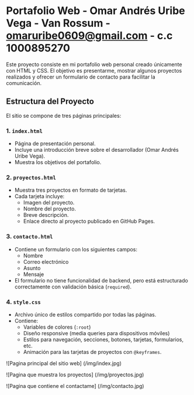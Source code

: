 # Portafolio Web - Omar Andrés Uribe Vega - Van Rossum - omaruribe0609@gmail.com - c.c 1000895270

Este proyecto consiste en mi portafolio web personal creado únicamente con HTML y CSS. El objetivo es presentarme, mostrar algunos proyectos realizados y ofrecer un formulario de contacto para facilitar la comunicación.

## Estructura del Proyecto

El sitio se compone de tres páginas principales:

### 1. `index.html`
- Página de presentación personal.
- Incluye una introducción breve sobre el desarrollador (Omar Andrés Uribe Vega).
- Muestra los objetivos del portafolio.

### 2. `proyectos.html`
- Muestra tres proyectos en formato de tarjetas.
- Cada tarjeta incluye:
  - Imagen del proyecto.
  - Nombre del proyecto.
  - Breve descripción.
  - Enlace directo al proyecto publicado en GitHub Pages.

### 3. `contacto.html`
- Contiene un formulario con los siguientes campos:
  - Nombre
  - Correo electrónico
  - Asunto
  - Mensaje
- El formulario no tiene funcionalidad de backend, pero está estructurado correctamente con validación básica (`required`).

### 4. `style.css`
- Archivo único de estilos compartido por todas las páginas.
- Contiene:
  - Variables de colores (`:root`)
  - Diseño responsive (media queries para dispositivos móviles)
  - Estilos para navegación, secciones, botones, tarjetas, formularios, etc.
  - Animación para las tarjetas de proyectos con `@keyframes`.


![Pagina principal del sitio web] (/img/index.jpg)

![Pagina que muestra los proyectos] (/img/proyectos.jpg)

![Pagina que contiene el contactame] (/img/contacto.jpg)
